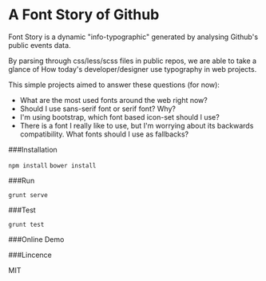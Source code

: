 A Font Story of Github
========================

Font Story is a dynamic "info-typographic" generated by analysing Github's public events data.

By parsing through css/less/scss files in public repos, we are able to take a glance of How today's developer/designer use typography in web projects.

This simple projects aimed to answer these questions (for now):

- What are the most used fonts around the web right now?
- Should I use sans-serif font or serif font? Why?
- I'm using bootstrap, which font based icon-set should I use?
- There is a font I really like to use, but I'm worrying about its backwards compatibility. What fonts should I use as fallbacks?


###Installation

`npm install`
`bower install`

###Run

`grunt serve`

###Test

`grunt test`


###Online Demo

###Lincence

MIT



